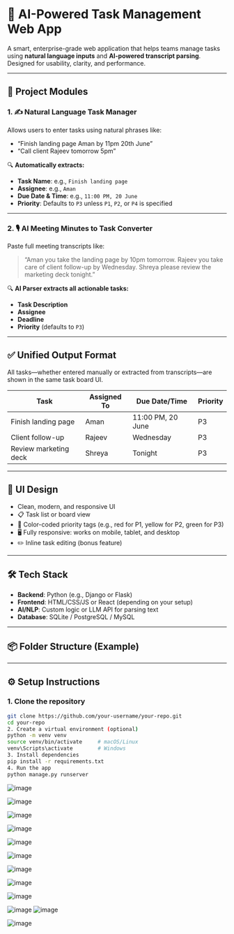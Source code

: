 # 🧠 AI-Powered Task Management Web App

A smart, enterprise-grade web application that helps teams manage tasks using **natural language inputs** and **AI-powered transcript parsing**. Designed for usability, clarity, and performance.

---

## 🚀 Project Modules

### 1. ✍️ Natural Language Task Manager

Allows users to enter tasks using natural phrases like:
- “Finish landing page Aman by 11pm 20th June”
- “Call client Rajeev tomorrow 5pm”

🔍 **Automatically extracts:**
- **Task Name**: e.g., `Finish landing page`
- **Assignee**: e.g., `Aman`
- **Due Date & Time**: e.g., `11:00 PM, 20 June`
- **Priority**: Defaults to `P3` unless `P1`, `P2`, or `P4` is specified

---

### 2. 🎙️ AI Meeting Minutes to Task Converter

Paste full meeting transcripts like:
> “Aman you take the landing page by 10pm tomorrow. Rajeev you take care of client follow-up by Wednesday. Shreya please review the marketing deck tonight.”

🔍 **AI Parser extracts all actionable tasks:**
- **Task Description**
- **Assignee**
- **Deadline**
- **Priority** (defaults to `P3`)

---

## ✅ Unified Output Format

All tasks—whether entered manually or extracted from transcripts—are shown in the same task board UI.

| Task                    | Assigned To | Due Date/Time      | Priority |
|-------------------------|-------------|--------------------|----------|
| Finish landing page     | Aman        | 11:00 PM, 20 June  | P3       |
| Client follow-up        | Rajeev      | Wednesday          | P3       |
| Review marketing deck   | Shreya      | Tonight            | P3       |

---

## 🎨 UI Design

- Clean, modern, and responsive UI
- 📋 Task list or board view
- 🎨 Color-coded priority tags (e.g., red for P1, yellow for P2, green for P3)
- 🖥️ Fully responsive: works on mobile, tablet, and desktop
- ✏️ Inline task editing (bonus feature)

---

## 🛠️ Tech Stack

- **Backend**: Python (e.g., Django or Flask)
- **Frontend**: HTML/CSS/JS or React (depending on your setup)
- **AI/NLP**: Custom logic or LLM API for parsing text
- **Database**: SQLite / PostgreSQL / MySQL

---

## 📦 Folder Structure (Example)


---

## ⚙️ Setup Instructions

### 1. Clone the repository

```bash
git clone https://github.com/your-username/your-repo.git
cd your-repo
2. Create a virtual environment (optional)
python -m venv venv
source venv/bin/activate     # macOS/Linux
venv\Scripts\activate        # Windows
3. Install dependencies
pip install -r requirements.txt
4. Run the app
python manage.py runserver
```

![image](https://github.com/user-attachments/assets/86525420-a160-4b71-96e0-7feaeca7dbe3)

![image](https://github.com/user-attachments/assets/6d4c57a1-4adf-46cc-ad12-04cd6c77525f)

![image](https://github.com/user-attachments/assets/2727ded6-603b-4059-b178-2ea12e96241c)

![image](https://github.com/user-attachments/assets/6746eba0-9ec2-4d5b-9924-d3ea5fe2a9d1)

![image](https://github.com/user-attachments/assets/8b3e4038-73b9-4682-9ff3-0323cae94947)

![image](https://github.com/user-attachments/assets/b448603f-9522-4100-9442-2e798fa73866)

![image](https://github.com/user-attachments/assets/150b753a-da31-4297-b3e7-894209233dae)

![image](https://github.com/user-attachments/assets/77d98fd1-7e8d-4b12-bdb8-0f1aad855c6c)

![image](https://github.com/user-attachments/assets/1cf638b7-2b5f-486b-bd32-df4408b985c0)


![image](https://github.com/user-attachments/assets/77bda645-a25a-4860-989e-6c01101bf302)
![image](https://github.com/user-attachments/assets/aa5fc423-fc88-41bd-95f2-d4433650f31f)

![image](https://github.com/user-attachments/assets/9eb0d159-9dc1-445f-95f9-1d7dcda1fac3)








